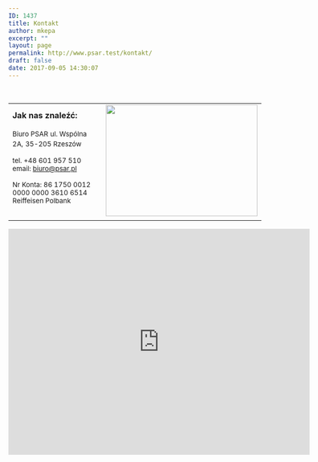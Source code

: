 ```yaml
---
ID: 1437
title: Kontakt
author: mkepa
excerpt: ""
layout: page
permalink: http://www.psar.test/kontakt/
draft: false
date: 2017-09-05 14:30:07
---
```

​
<table>
<tbody>
<tr style="height: 39px;">
<td style="height: 39px;"><span style="font-size: 12pt;"><strong>Jak nas znaleźć:</strong></span>

<span style="font-size: 10pt;">Biuro PSAR</span>
<span style="font-size: 10pt;"> ul. Wspólna 2A,</span>
<span style="font-size: 10pt;"> 35-205 Rzeszów</span>

<span style="font-size: 10pt;">tel. +48 601 957 510</span>
<span style="font-size: 10pt;"> email: biuro@psar.pl</span>

<span style="font-size: 10pt;">Nr Konta:
86 1750 0012 0000 0000 3610 6514</span>
<span style="font-size: 10pt;"> Reiffeisen Polbank</span></td>
<td style="height: 39px;"><span style="font-size: 12pt;"> <a href="http://www.psar.test/wp-content/uploads/2017/09/Untitled-1-1.jpg"><img class="wp-image-1452 alignnone" src="http://www.psar.test/wp-content/uploads/2017/09/Untitled-1-1.jpg" alt="" width="302" height="222" /></a></span></td>
</tr>
</tbody>
</table>
<p style="text-align: center;"><iframe style="border: 0;" src="https://www.google.com/maps/embed?pb=!1m18!1m12!1m3!1d2417.7700055391483!2d21.991436547951768!3d50.05748925880889!2m3!1f0!2f0!3f0!3m2!1i1024!2i768!4f13.1!3m3!1m2!1s0x0%3A0xfa3b92df03cf1e77!2sBury+Technologies!5e0!3m2!1spl!2spl!4v1504619739067" width="600" height="450" frameborder="0" allowfullscreen="allowfullscreen"></iframe></p>
